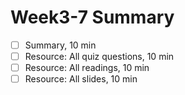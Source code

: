 # Week3-7 Summary

- [ ] Summary, 10 min
- [ ] Resource: All quiz questions, 10 min
- [ ] Resource: All readings, 10 min
- [ ] Resource: All slides, 10 min